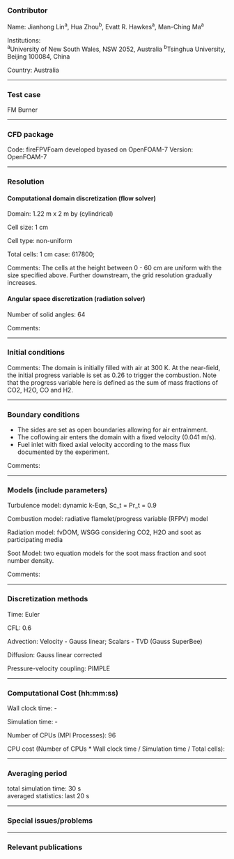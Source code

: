 
### Contributor
Name: Jianhong Lin<sup>a</sup>, Hua Zhou<sup>b</sup>, Evatt R. Hawkes<sup>a</sup>, Man-Ching Ma<sup>a</sup>

Institutions:  
<sup>a</sup>University of New South Wales, NSW 2052, Australia
<sup>b</sup>Tsinghua University, Beijing 100084, China

Country: Australia

------------------

### Test case

FM Burner

------------------

### CFD package
Code: fireFPVFoam developed byased on OpenFOAM-7
Version: OpenFOAM-7


------------------

### Resolution

#### Computational domain discretization (flow solver)
Domain: 1.22 m x 2 m by (cylindrical)

Cell size: 1 cm

Cell type: non-uniform

Total cells: 1 cm case: 617800; 

Comments: The cells at the height between 0 - 60 cm are uniform with the size specified above. Further downstream, the grid resolution gradually increases. 

#### Angular space discretization (radiation solver)
Number of solid angles: 64 

Comments: 

------------------

### Initial conditions
Comments: The domain is initially filled with air at 300 K. At the near-field, the initial progress variable is set as 0.26 to trigger the combustion. Note that the progress variable here is defined as the sum of mass fractions of CO2, H2O, CO and H2.

------------------

### Boundary conditions
* The sides are set as open boundaries allowing for air entrainment.
* The coflowing air enters the domain with a fixed velocity (0.041 m/s). 
* Fuel inlet with fixed axial velocity according to the mass flux documented by the experiment. 

Comments:

------------------

### Models (include parameters)
Turbulence model: dynamic k-Eqn, Sc_t = Pr_t = 0.9

Combustion model: radiative flamelet/progress variable (RFPV) model

Radiation model: fvDOM, WSGG considering CO2, H2O and soot as participating media 

Soot Model: two equation models for the soot mass fraction and soot number density. 
 
Comments:  

------------------

### Discretization methods
Time: Euler 

CFL: 0.6

Advection: Velocity - Gauss linear; Scalars - TVD (Gauss SuperBee)

Diffusion: Gauss linear corrected

Pressure-velocity coupling: PIMPLE

------------------

### Computational Cost (hh:mm:ss)

Wall clock time: - 

Simulation time: - 

Number of CPUs (MPI Processes): 96

CPU cost (Number of CPUs * Wall clock time / Simulation time / Total cells):

------------------

### Averaging period

total simulation time: 30 s  
averaged statistics: last 20 s

------------------

### Special issues/problems

------------------

### Relevant publications

